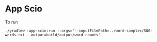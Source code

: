# App Scio

To run
```shell
./gradlew :app-scio:run --args='--inputFilePath=../word-samples/500-words.txt --output=build/output/word-counts'
```

